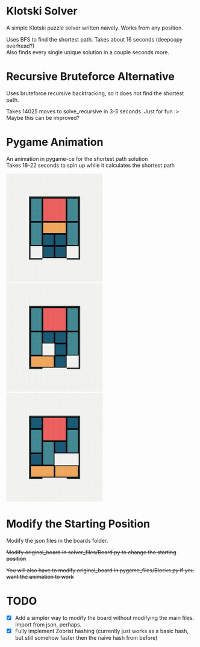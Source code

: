 # Klotski Solver

A simple Klotski puzzle solver written naively. Works from any position.

Uses BFS to find the shortest path. Takes about 16 seconds (deepcopy overhead?)
<br>
Also finds every single unique solution in a couple seconds more.


# Recursive Bruteforce Alternative

Uses bruteforce recursive backtracking, so it does not find the shortest path.

Takes 14025 moves to solve_recursive in 3-5 seconds. Just for fun :>
<br>
Maybe this can be improved?

# Pygame Animation

An animation in pygame-ce for the shortest path solution
<br>
Takes 18-22 seconds to spin up while it calculates the shortest path

<img src="assets/github/solution.gif" width="256"/><br>
<img src="assets/github/alternate.gif" width="256"/><br>
<img src="assets/github/alternate2.gif" width="256"/><br>


# Modify the Starting Position

Modify the json files in the boards folder.

~~Modify original_board in solver_files/Board.py to change the starting position~~

~~You will also have to modify original_board in pygame_files/Blocks.py if you want the animation to work~~

# TODO

- [x] Add a simpler way to modify the board without modifying the main files. Import from json, perhaps.
- [x] Fully implement Zobrist hashing (currently just works as a basic hash, but still somehow faster then the naive hash from before)
